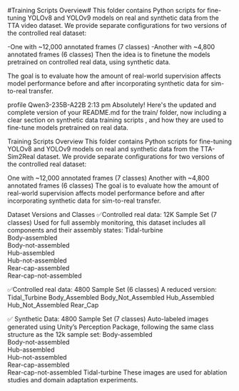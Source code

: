 #Training Scripts Overview#
This folder contains Python scripts for fine-tuning YOLOv8 and YOLOv9 models on real and synthetic data from the TTA video dataset. We provide separate configurations for two versions of the controlled real dataset:

-One with ~12,000 annotated frames (7 classes)
-Another with ~4,800 annotated frames (6 classes)
Then the idea is to finetune the models pretrained on controlled real data, using synthetic data. 

The goal is to evaluate how the amount of real-world supervision affects model performance before and after incorporating synthetic data for sim-to-real transfer.

profile
Qwen3-235B-A22B
2:13 pm
Absolutely! Here's the updated and complete version of your README.md for the train/ folder, now including a clear section on synthetic data training scripts , and how they are used to fine-tune models pretrained on real data.

Training Scripts Overview
This folder contains Python scripts for fine-tuning YOLOv8 and YOLOv9 models on real and synthetic data from the TTA-Sim2Real dataset. We provide separate configurations for two versions of the controlled real dataset:

One with ~12,000 annotated frames (7 classes)
Another with ~4,800 annotated frames (6 classes)
The goal is to evaluate how the amount of real-world supervision affects model performance before and after incorporating synthetic data for sim-to-real transfer.

 Dataset Versions and Classes
✅Controlled real data: 12K Sample Set (7 classes)
Used for full assembly monitoring, this dataset includes all components and their assembly states:
Tidal-turbine  
Body-assembled  
Body-not-assembled  
Hub-assembled  
Hub-not-assembled  
Rear-cap-assembled  
Rear-cap-not-assembled 

✅Controlled real data: 4800 Sample Set (6 classes)
A reduced version:
Tidal_Turbine
Body_Assembled
Body_Not_Assembled
Hub_Assembled
Hub_Not_Assembled
Rear_Cap

✅ Synthetic Data: 4800 Sample Set (7 classes)
Auto-labeled images generated using Unity’s Perception Package, following the same class structure as the 12k sample set:
Body-assembled  
Body-not-assembled  
Hub-assembled  
Hub-not-assembled  
Rear-cap-assembled  
Rear-cap-not-assembled 
Tidal-turbine 
These images are used for ablation studies and domain adaptation experiments.


